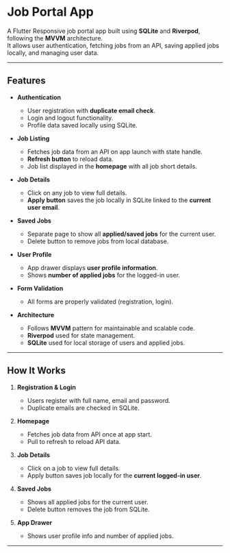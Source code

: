 # Job Portal App

A Flutter Responsive job portal app built using **SQLite** and **Riverpod**, following the **MVVM** architecture.  
It allows user authentication, fetching jobs from an API, saving applied jobs locally, and managing user data.

---

## Features

- **Authentication**
    - User registration with **duplicate email check**.
    - Login and logout functionality.
    - Profile data saved locally using SQLite.

- **Job Listing**
    - Fetches job data from an API on app launch with state handle.
    - **Refresh button** to reload data.
    - Job list displayed in the **homepage** with all job short details.

- **Job Details**
    - Click on any job to view full details.
    - **Apply button** saves the job locally in SQLite linked to the **current user email**.

- **Saved Jobs**
    - Separate page to show all **applied/saved jobs** for the current user.
    - Delete button to remove jobs from local database.

- **User Profile**
    - App drawer displays **user profile information**.
    - Shows **number of applied jobs** for the logged-in user.

- **Form Validation**
    - All forms are properly validated (registration, login).

- **Architecture**
    - Follows **MVVM** pattern for maintainable and scalable code.
    - **Riverpod** used for state management.
    - **SQLite** used for local storage of users and applied jobs.

---

## How It Works

1. **Registration & Login**
    - Users register with full name, email and password.
    - Duplicate emails are checked in SQLite.

2. **Homepage**
    - Fetches job data from API once at app start.
    - Pull to refresh to reload API data.

3. **Job Details**
    - Click on a job to view full details.
    - Apply button saves job locally for the **current logged-in user**.

4. **Saved Jobs**
    - Shows all applied jobs for the current user.
    - Delete button removes the job from SQLite.

5. **App Drawer**
    - Shows user profile info and number of applied jobs.

---